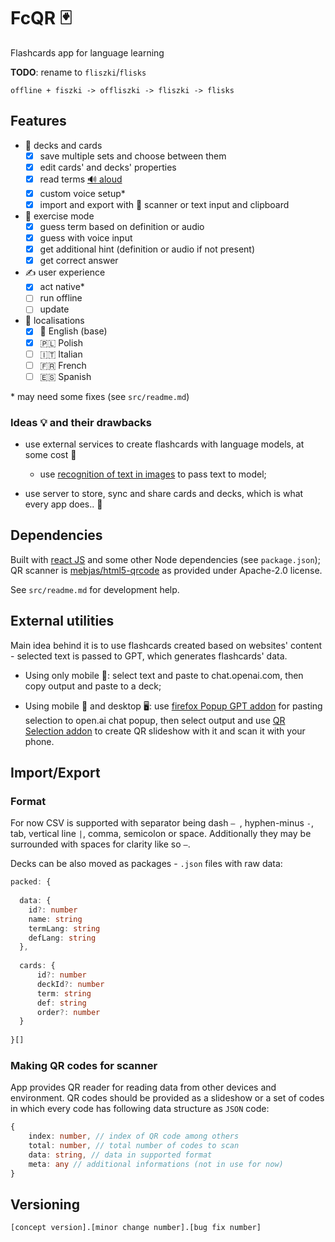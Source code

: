 # FcQR :black_joker:

Flashcards app for language learning

**TODO**: rename to `fliszki`/`flisks`

`offline + fiszki -> offliszki -> fliszki -> flisks` 

## Features

- :flower_playing_cards: decks and cards
  - [x] save multiple sets and choose between them
  - [x] edit cards' and decks' properties
  - [x] read terms [:loud_sound: aloud](https://developer.mozilla.org/en-US/docs/Web/API/SpeechSynthesis)
  - [x] custom voice setup\*
  - [x] import and export with :iphone: scanner or text input and clipboard
- :brain: exercise mode
  - [x] guess term based on definition or audio
  - [x] guess with voice input
  - [x] get additional hint (definition or audio if not present) 
  - [x] get correct answer
- :writing_hand: user experience
  - [x] act native\*
  - [ ] run offline
  - [ ] update
- :flags: localisations
  - [x] :england: English (base)
  - [x] :poland: Polish
  - [ ] :it: Italian
  - [ ] :fr: French
  - [ ] :es: Spanish

\* may need some fixes (see `src/readme.md`)

### Ideas :bulb: and their drawbacks

- use external services to create flashcards with language models, at some cost :money_with_wings:
  
  - use [recognition of text in images](https://tesseract.projectnaptha.com/) to pass text to model;

- use server to store, sync and share cards and decks, which is what every app does.. :yawning_face:

## Dependencies

Built with [react JS](https://reactjs.org/) and some other Node dependencies (see `package.json`); QR scanner is [mebjas/html5-qrcode](https://github.com/mebjas/html5-qrcode) as provided under Apache-2.0 license.

See `src/readme.md` for development help. 

## External utilities

Main idea behind it is to use flashcards created based on websites' content - selected text is passed to GPT, which generates flashcards' data.

- Using only mobile :iphone:: select text and paste to chat.openai.com, then copy output and paste to a deck;

- Using mobile :iphone: and desktop :desktop_computer:: use [firefox Popup GPT addon](https://addons.mozilla.org/pl/firefox/addon/popup-chat-gpt/) for pasting selection to open.ai chat popup, then select output and use [QR Selection addon](https://addons.mozilla.org/pl/firefox/addon/qr-selection/) to create QR slideshow with it and scan it with your phone.

## Import/Export

### Format

For now CSV is supported with separator being dash `— `, hyphen-minus `-`, tab, vertical line `|`, comma, semicolon or space. Additionally they may be surrounded with spaces for clarity like so ` — `.

Decks can be also moved as packages - `.json` files with raw data:

```ts
packed: {
  
  data: {
    id?: number
    name: string
    termLang: string
    defLang: string
  },
  
  cards: {
      id?: number
      deckId?: number
      term: string
      def: string
      order?: number
  }
  
}[]
```

### Making QR codes for scanner

App provides QR reader for reading data from other devices and environment. QR codes should be provided as a slideshow or a set of codes in which every code has following data structure as `JSON` code:

```ts
{ 
    index: number, // index of QR code among others
    total: number, // total number of codes to scan
    data: string, // data in supported format
    meta: any // additional informations (not in use for now)
}
```

## Versioning

```
[concept version].[minor change number].[bug fix number]
```